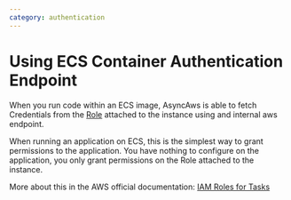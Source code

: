 ```yaml
---
category: authentication
---
```


# Using ECS Container Authentication Endpoint

When you run code within an ECS image, AsyncAws is able to fetch Credentials from the
[Role](https://docs.aws.amazon.com/IAM/latest/UserGuide/id_roles.html) attached to the instance using and internal aws endpoint.

When running an application on ECS, this is the simplest way to grant permissions to the application. You
have nothing to configure on the application, you only grant permissions on the Role attached to the instance.

More about this in the AWS official documentation: [IAM Roles for Tasks](https://docs.aws.amazon.com/AmazonECS/latest/developerguide/task-iam-roles.html)
